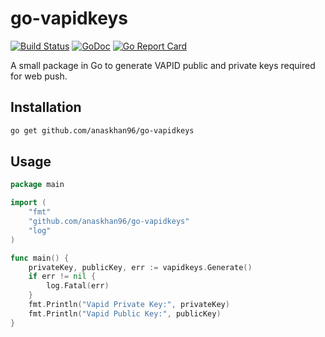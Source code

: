 # go-vapidkeys
[![Build Status](https://travis-ci.org/anaskhan96/go-vapidkeys.svg?branch=master)](https://travis-ci.org/anaskhan96/go-vapidkeys)
[![GoDoc](https://godoc.org/github.com/anaskhan96/go-vapidkeys?status.svg)](https://godoc.org/github.com/anaskhan96/go-vapidkeys)
[![Go Report Card](https://goreportcard.com/badge/github.com/anaskhan96/go-vapidkeys)](https://goreportcard.com/report/github.com/anaskhan96/go-vapidkeys)

A small package in Go to generate VAPID public and private keys required for web push.

## Installation

```bash
go get github.com/anaskhan96/go-vapidkeys
```

## Usage

```go
package main

import (
	"fmt"
	"github.com/anaskhan96/go-vapidkeys"
	"log"
)

func main() {
	privateKey, publicKey, err := vapidkeys.Generate()
	if err != nil {
		log.Fatal(err)
	}
	fmt.Println("Vapid Private Key:", privateKey)
	fmt.Println("Vapid Public Key:", publicKey)
}

```
